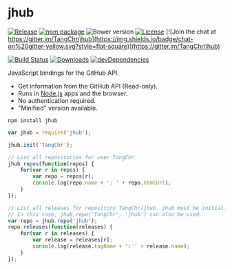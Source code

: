 # jhub

[![Release](https://img.shields.io/github/release/TangChr/jhub.svg?style=flat-square)](https://github.com/TangChr/jhub/releases/latest)
[![npm package](http://img.shields.io/npm/v/jhub.svg?style=flat-square&label=npm%20package)](https://www.npmjs.com/package/jhub)
![Bower version](https://img.shields.io/bower/v/jhub.svg?style=flat-square)
[![License](https://img.shields.io/github/license/TangChr/jhub.svg?style=flat-square)](https://raw.githubusercontent.com/TangChr/jhub/master/LICENSE)
[![Join the chat at https://gitter.im/TangChr/jhub](https://img.shields.io/badge/chat-on%20gitter-yellow.svg?style=flat-square)](https://gitter.im/TangChr/jhub)

[![Build Status](https://img.shields.io/travis/TangChr/jhub.svg?style=flat-square)](https://travis-ci.org/TangChr/jhub)
[![Downloads](http://img.shields.io/npm/dt/jhub.svg?style=flat-square)](https://www.npmjs.com/package/jhub)
[![devDependencies](https://img.shields.io/david/dev/TangChr/jhub.svg?style=flat-square)](https://david-dm.org/TangChr/jhub?type=dev)

JavaScript bindings for the GitHub API.

* Get information from the GitHub API (Read-only).
* Runs in [Node.js](https://nodejs.org) apps and the browser.
* No authentication required.
* "Minified" version available.

```
npm install jhub
```

```javascript
var jhub = require('jhub');

jhub.init('TangChr');

// List all repositories for user TangChr
jhub.repos(function(repos) {
    for(var r in repos) {
        var repo = repos[r];
        console.log(repo.name + ': ' + repo.htmlUrl);
    }
});

// List all releases for repository TangChr/jhub. jhub must be initialized before this.
// In this case, jhub.repo('TangChr', 'jhub') can also be used.
var repo = jhub.repo('jhub');
repo.releases(function(releases) {
    for(var r in releases) {
        var release = releases[r];
        console.log(release.tagName + ': ' + release.name);
    }
});
```